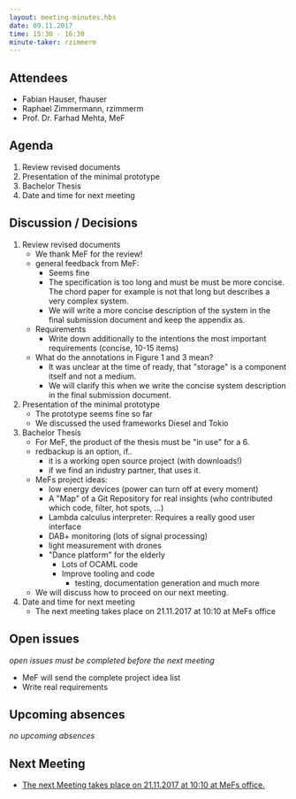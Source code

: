 ```yaml
---
layout: meeting-minutes.hbs
date: 09.11.2017
time: 15:30 - 16:30
minute-taker: rzimmerm
---
```


## Attendees

- Fabian Hauser, fhauser
- Raphael Zimmermann, rzimmerm
- Prof. Dr. Farhad Mehta, MeF

## Agenda

1. Review revised documents
2. Presentation of the minimal prototype
3. Bachelor Thesis
4. Date and time for next meeting

## Discussion / Decisions

1. Review revised documents
    - We thank MeF for the review!
    - general feedback from MeF:
        - Seems fine
        - The specification is too long and must be must be more concise. The chord paper for example is not that long but describes a very complex system.
        - We will write a more concise description of the system in the final submission document and keep the appendix as.
    - Requirements
      - Write down additionally to the intentions the most important requirements (concise, 10-15 items)
    - What do the annotations in Figure 1 and 3 mean?
      - It was unclear at the time of ready, that "storage" is a component itself and not a medium.
      - We will clarify this when we write the concise system description in the final submission document.
2. Presentation of the minimal prototype
    - The prototype seems fine so far
    - We discussed the used frameworks Diesel and Tokio
3. Bachelor Thesis
    - For MeF, the product of the thesis must be "in use" for a 6.
    - redbackup is an option, if..
        - it is a working open source project (with downloads!)
        - if we find an industry partner, that uses it.
    - MeFs project ideas:
        - low energy devices (power can turn off at every moment)
        - A "Map" of a Git Repository for real insights (who contributed which code, filter, hot spots, ...)
        - Lambda calculus interpreter: Requires a really good user interface
        - DAB+ monitoring (lots of signal processing)
        - light measurement with drones
        - "Dance platform" for the elderly
            - Lots of OCAML code
            - Improve tooling and code
                - testing, documentation generation and much more
    - We will discuss how to proceed on our next meeting.
4. Date and time for next meeting
   - The next meeting takes place on 21.11.2017 at 10:10 at MeFs office

## Open issues

_open issues must be completed before the next meeting_

- MeF will send the complete project idea list
- Write real requirements

## Upcoming absences

_no upcoming absences_

## Next Meeting

- [The next Meeting takes place on 21.11.2017 at 10:10 at MeFs office.](../2017-11-21-weekly-meeting/)

